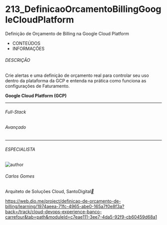 # 213_DefinicaoOrcamentoBillingGoogleCloudPlatform
Definição de Orçamento de Billing na Google Cloud Platform

- CONTEÚDOS
- INFORMAÇÕES

###### DESCRIÇÃO

Crie alertas e uma definição de orçamento real para controlar seu uso dentro da plataforma da GCP e entenda na prática como funciona as configurações de Faturamento.

**Google Cloud Platform (GCP)**

------

###### Full-Stack

###### Avançado

------

###### ESPECIALISTA

![author](https://hermes.digitalinnovation.one/users/author/photos/fa91d716-c722-4667-b3b9-6cb83ac6ca6b.jpg)

###### Carlos Gomes

Arquiteto de Soluções Cloud, SantoDigital[**](https://www.linkedin.com/in/carlos-barbero-95457b22/)





https://web.dio.me/project/definicao-de-orcamento-de-billing/learning/1974aeea-71fc-4965-abe0-165a7f0e8f3a?back=/track/cloud-devops-experience-banco-carrefour&tab=path&moduleId=c7eae111-3ee7-4da5-92f9-cb60459d68a1
